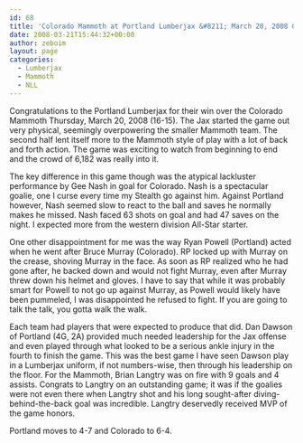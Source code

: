 ```yaml
---
id: 68
title: 'Colorado Mammoth at Portland Lumberjax &#8211; March 20, 2008 Game Review'
date: 2008-03-21T15:44:32+00:00
author: zeboim
layout: page
categories:
  - Lumberjax
  - Mammoth
  - NLL
---
```

Congratulations to the Portland Lumberjax for their win over the Colorado Mammoth Thursday, March 20, 2008 (16-15). The Jax started the game out very physical, seemingly overpowering the smaller Mammoth team. The second half lent itself more to the Mammoth style of play with a lot of back and forth action. The game was exciting to watch from beginning to end and the crowd of 6,182 was really into it.

The key difference in this game though was the atypical lackluster performance by Gee Nash in goal for Colorado. Nash is a spectacular goalie, one I curse every time my Stealth go against him. Against Portland however, Nash seemed slow to react to the ball and saves he normally makes he missed. Nash faced 63 shots on goal and had 47 saves on the night. I expected more from the western division All-Star starter.

One other disappointment for me was the way Ryan Powell (Portland) acted when he went after Bruce Murray (Colorado). RP locked up with Murray on the crease, shoving Murray in the face. As soon as RP realized who he had gone after, he backed down and would not fight Murray, even after Murray threw down his helmet and gloves. I have to say that while it was probably smart for Powell to not go up against Murray, as Powell would likely have been pummeled, I was disappointed he refused to fight. If you are going to talk the talk, you gotta walk the walk.

Each team had players that were expected to produce that did. Dan Dawson of Portland (4G, 2A) provided much needed leadership for the Jax offense and even played through what looked to be a serious ankle injury in the fourth to finish the game. This was the best game I have seen Dawson play in a Lumberjax uniform, if not numbers-wise, then through his leadership on the floor. For the Mammoth, Brian Langtry was on fire with 9 goals and 4 assists. Congrats to Langtry on an outstanding game; it was if the goalies were not even there when Langtry shot and his long sought-after diving-behind-the-back goal was incredible. Langtry deservedly received MVP of the game honors.

Portland moves to 4-7 and Colorado to 6-4.
